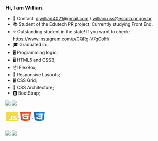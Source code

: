 ### Hi, I am Willian.

- 📧 Contact: djwillian4021@gmail.com / willian.uss@escola.pr.gov.br.
- 📚 Student of the Edutech PR project. Currently studying Front End.
- ⭐ Outstanding student in the state! If you want to check: https://www.instagram.com/p/CQRg-V7gCoH/
- 🎓 Graduated in:
- 🖥️ Programming logic;
- 🖥️ HTML5 and CSS3;
- 📦 FlexBox;
- 📱 Responsive Layouts;
- 🖥️ CSS Grid;
- 📂 CSS Architecture;
- 🅱️ BootStrap;

<div>
  <a href="https://github.com/WillianMateusUss">
  <img height="170em" src="https://github-readme-stats.vercel.app/api?username=WillianMateusUss&show_icons=true&theme=dark&include_all_commits=true&count_private=true"/>
  <img height="170em" src="https://github-readme-stats.vercel.app/api/top-langs/?username=WillianMateusUss&layout=compact&langs_count=7&theme=dark"/>
</div>

 <div style="display: inline_block"><br>
  <img align="center" alt="Rafa-Js" height="30" width="40" src="https://raw.githubusercontent.com/devicons/devicon/master/icons/javascript/javascript-plain.svg">
  <img align="center" alt="Rafa-HTML" height="30" width="40" src="https://raw.githubusercontent.com/devicons/devicon/master/icons/html5/html5-original.svg">
  <img align="center" alt="Rafa-CSS" height="30" width="40" src="https://raw.githubusercontent.com/devicons/devicon/master/icons/css3/css3-original.svg">
</div>
  
  ##
  
<div> 
  <a href="https://www.instagram.com/willian_uss/" target="_blank"><img src="https://img.shields.io/badge/-Instagram-%23E4405F?style=for-the-badge&logo=instagram&logoColor=white" target="_blank"></a>
  <a href = "mailto:djwillian4021@gmail.com"><img src="https://img.shields.io/badge/-Gmail-%23333?style=for-the-badge&logo=gmail&logoColor=white" target="_blank"></a>
</div>
